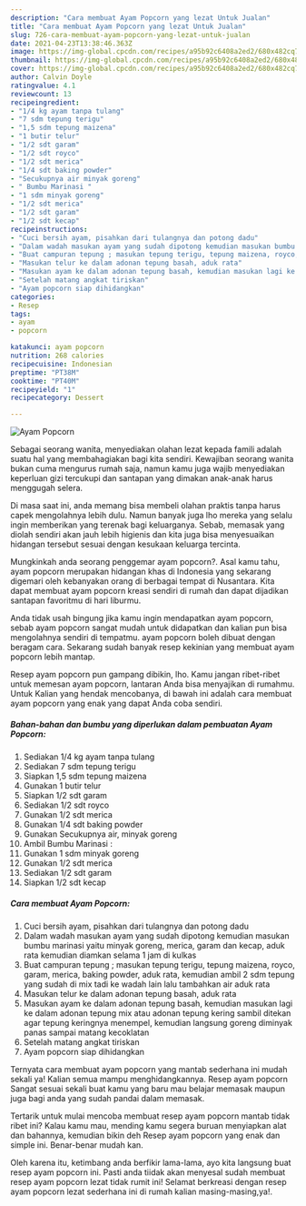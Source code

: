 ```yaml
---
description: "Cara membuat Ayam Popcorn yang lezat Untuk Jualan"
title: "Cara membuat Ayam Popcorn yang lezat Untuk Jualan"
slug: 726-cara-membuat-ayam-popcorn-yang-lezat-untuk-jualan
date: 2021-04-23T13:38:46.363Z
image: https://img-global.cpcdn.com/recipes/a95b92c6408a2ed2/680x482cq70/ayam-popcorn-foto-resep-utama.jpg
thumbnail: https://img-global.cpcdn.com/recipes/a95b92c6408a2ed2/680x482cq70/ayam-popcorn-foto-resep-utama.jpg
cover: https://img-global.cpcdn.com/recipes/a95b92c6408a2ed2/680x482cq70/ayam-popcorn-foto-resep-utama.jpg
author: Calvin Doyle
ratingvalue: 4.1
reviewcount: 13
recipeingredient:
- "1/4 kg ayam tanpa tulang"
- "7 sdm tepung terigu"
- "1,5 sdm tepung maizena"
- "1 butir telur"
- "1/2 sdt garam"
- "1/2 sdt royco"
- "1/2 sdt merica"
- "1/4 sdt baking powder"
- "Secukupnya air minyak goreng"
- " Bumbu Marinasi "
- "1 sdm minyak goreng"
- "1/2 sdt merica"
- "1/2 sdt garam"
- "1/2 sdt kecap"
recipeinstructions:
- "Cuci bersih ayam, pisahkan dari tulangnya dan potong dadu"
- "Dalam wadah masukan ayam yang sudah dipotong kemudian masukan bumbu marinasi yaitu minyak goreng, merica, garam dan kecap, aduk rata kemudian diamkan selama 1 jam di kulkas"
- "Buat campuran tepung ; masukan tepung terigu, tepung maizena, royco, garam, merica, baking powder, aduk rata, kemudian ambil 2 sdm tepung yang sudah di mix tadi ke wadah lain lalu tambahkan air aduk rata"
- "Masukan telur ke dalam adonan tepung basah, aduk rata"
- "Masukan ayam ke dalam adonan tepung basah, kemudian masukan lagi ke dalam adonan tepung mix atau adonan tepung kering sambil ditekan agar tepung keringnya menempel, kemudian langsung goreng diminyak panas sampai matang kecoklatan"
- "Setelah matang angkat tiriskan"
- "Ayam popcorn siap dihidangkan"
categories:
- Resep
tags:
- ayam
- popcorn

katakunci: ayam popcorn 
nutrition: 268 calories
recipecuisine: Indonesian
preptime: "PT38M"
cooktime: "PT40M"
recipeyield: "1"
recipecategory: Dessert

---
```



![Ayam Popcorn](https://img-global.cpcdn.com/recipes/a95b92c6408a2ed2/680x482cq70/ayam-popcorn-foto-resep-utama.jpg)

Sebagai seorang wanita, menyediakan olahan lezat kepada famili adalah suatu hal yang membahagiakan bagi kita sendiri. Kewajiban seorang  wanita bukan cuma mengurus rumah saja, namun kamu juga wajib menyediakan keperluan gizi tercukupi dan santapan yang dimakan anak-anak harus menggugah selera.

Di masa  saat ini, anda memang bisa membeli olahan praktis tanpa harus capek mengolahnya lebih dulu. Namun banyak juga lho mereka yang selalu ingin memberikan yang terenak bagi keluarganya. Sebab, memasak yang diolah sendiri akan jauh lebih higienis dan kita juga bisa menyesuaikan hidangan tersebut sesuai dengan kesukaan keluarga tercinta. 



Mungkinkah anda seorang penggemar ayam popcorn?. Asal kamu tahu, ayam popcorn merupakan hidangan khas di Indonesia yang sekarang digemari oleh kebanyakan orang di berbagai tempat di Nusantara. Kita dapat membuat ayam popcorn kreasi sendiri di rumah dan dapat dijadikan santapan favoritmu di hari liburmu.

Anda tidak usah bingung jika kamu ingin mendapatkan ayam popcorn, sebab ayam popcorn sangat mudah untuk didapatkan dan kalian pun bisa mengolahnya sendiri di tempatmu. ayam popcorn boleh dibuat dengan beragam cara. Sekarang sudah banyak resep kekinian yang membuat ayam popcorn lebih mantap.

Resep ayam popcorn pun gampang dibikin, lho. Kamu jangan ribet-ribet untuk memesan ayam popcorn, lantaran Anda bisa menyajikan di rumahmu. Untuk Kalian yang hendak mencobanya, di bawah ini adalah cara membuat ayam popcorn yang enak yang dapat Anda coba sendiri.

<!--inarticleads1-->

##### Bahan-bahan dan bumbu yang diperlukan dalam pembuatan Ayam Popcorn:

1. Sediakan 1/4 kg ayam tanpa tulang
1. Sediakan 7 sdm tepung terigu
1. Siapkan 1,5 sdm tepung maizena
1. Gunakan 1 butir telur
1. Siapkan 1/2 sdt garam
1. Sediakan 1/2 sdt royco
1. Gunakan 1/2 sdt merica
1. Gunakan 1/4 sdt baking powder
1. Gunakan Secukupnya air, minyak goreng
1. Ambil  Bumbu Marinasi :
1. Gunakan 1 sdm minyak goreng
1. Gunakan 1/2 sdt merica
1. Sediakan 1/2 sdt garam
1. Siapkan 1/2 sdt kecap




<!--inarticleads2-->

##### Cara membuat Ayam Popcorn:

1. Cuci bersih ayam, pisahkan dari tulangnya dan potong dadu
1. Dalam wadah masukan ayam yang sudah dipotong kemudian masukan bumbu marinasi yaitu minyak goreng, merica, garam dan kecap, aduk rata kemudian diamkan selama 1 jam di kulkas
1. Buat campuran tepung ; masukan tepung terigu, tepung maizena, royco, garam, merica, baking powder, aduk rata, kemudian ambil 2 sdm tepung yang sudah di mix tadi ke wadah lain lalu tambahkan air aduk rata
1. Masukan telur ke dalam adonan tepung basah, aduk rata
1. Masukan ayam ke dalam adonan tepung basah, kemudian masukan lagi ke dalam adonan tepung mix atau adonan tepung kering sambil ditekan agar tepung keringnya menempel, kemudian langsung goreng diminyak panas sampai matang kecoklatan
1. Setelah matang angkat tiriskan
1. Ayam popcorn siap dihidangkan




Ternyata cara membuat ayam popcorn yang mantab sederhana ini mudah sekali ya! Kalian semua mampu menghidangkannya. Resep ayam popcorn Sangat sesuai sekali buat kamu yang baru mau belajar memasak maupun juga bagi anda yang sudah pandai dalam memasak.

Tertarik untuk mulai mencoba membuat resep ayam popcorn mantab tidak ribet ini? Kalau kamu mau, mending kamu segera buruan menyiapkan alat dan bahannya, kemudian bikin deh Resep ayam popcorn yang enak dan simple ini. Benar-benar mudah kan. 

Oleh karena itu, ketimbang anda berfikir lama-lama, ayo kita langsung buat resep ayam popcorn ini. Pasti anda tiidak akan menyesal sudah membuat resep ayam popcorn lezat tidak rumit ini! Selamat berkreasi dengan resep ayam popcorn lezat sederhana ini di rumah kalian masing-masing,ya!.

